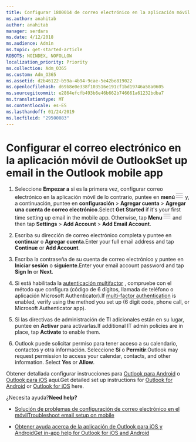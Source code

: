 ```yaml
---
title: Configurar 1800014 de correo electrónico en la aplicación móvil de Outlook
ms.author: anahitab
author: anahitab
manager: serdars
ms.date: 4/12/2018
ms.audience: Admin
ms.topic: get-started-article
ROBOTS: NOINDEX, NOFOLLOW
localization_priority: Priority
ms.collection: Adm_O365
ms.custom: Adm_O365
ms.assetid: d2b46122-b59a-4b94-9cae-5e42be819022
ms.openlocfilehash: d69b8e0e338f103516e191cf1bd19746a58a0605
ms.sourcegitcommit: e2864efcfb493b6e46b662b746661a61232bdba7
ms.translationtype: MT
ms.contentlocale: es-ES
ms.lasthandoff: 01/24/2019
ms.locfileid: "29500083"
---
```

# <a name="set-up-email-in-the-outlook-mobile-app"></a><span data-ttu-id="42e2a-102">Configurar el correo electrónico en la aplicación móvil de Outlook</span><span class="sxs-lookup"><span data-stu-id="42e2a-102">Set up email in the Outlook mobile app</span></span>

1. <span data-ttu-id="42e2a-p101">Seleccione **Empezar a** si es la primera vez, configurar correo electrónico en la aplicación móvil de lo contrario, puntee en **menú**![el menú botón de](media/265b9089-9630-42dd-a244-d9a412d8fe47.png) y, a continuación, puntee en **configuración** \> **Agregar cuenta** \> **Agregar una cuenta de correo electrónico**.</span><span class="sxs-lookup"><span data-stu-id="42e2a-p101">Select **Get Started** if it's your first time setting up email in the mobile app. Otherwise, tap **Menu**![The Menu button](media/265b9089-9630-42dd-a244-d9a412d8fe47.png) and then tap **Settings** \> **Add Account** \> **Add Email Account**.</span></span> 
    
2. <span data-ttu-id="42e2a-105">Escriba su dirección de correo electrónico completa y puntee en **continuar** o **Agregar cuenta**.</span><span class="sxs-lookup"><span data-stu-id="42e2a-105">Enter your full email address and tap **Continue** or **Add Account**.</span></span>
    
3. <span data-ttu-id="42e2a-106">Escriba la contraseña de su cuenta de correo electrónico y puntee en **Iniciar sesión** o **siguiente**.</span><span class="sxs-lookup"><span data-stu-id="42e2a-106">Enter your email account password and tap **Sign In** or **Next**.</span></span> 
    
4. <span data-ttu-id="42e2a-107">Si está habilitada la [autenticación multifactor](https://support.office.com/article/8f0454b2-f51a-4d9c-bcde-2c48e41621c6.aspx) , compruebe con el método que configura (código de 6 dígitos, llamada de teléfono o aplicación Microsoft Authenticator).</span><span class="sxs-lookup"><span data-stu-id="42e2a-107">If [multi-factor authentication](https://support.office.com/article/8f0454b2-f51a-4d9c-bcde-2c48e41621c6.aspx) is enabled, verify using the method you set up (6 digit code, phone call, or Microsoft Authenticator app).</span></span> 
    
5. <span data-ttu-id="42e2a-108">Si las directivas de administración de TI adicionales están en su lugar, puntee en **Activar** para activarlas.</span><span class="sxs-lookup"><span data-stu-id="42e2a-108">If additional IT admin policies are in place, tap **Activate** to enable them.</span></span> 
    
6. <span data-ttu-id="42e2a-p102">Outlook puede solicitar permiso para tener acceso a su calendario, contactos y otra información. Seleccione **Sí** o **Permitir**.</span><span class="sxs-lookup"><span data-stu-id="42e2a-p102">Outlook may request permission to access your calendar, contacts, and other information. Select **Yes** or **Allow**.</span></span> 
    
<span data-ttu-id="42e2a-111">Obtener detallada configurar instrucciones para [Outlook para Android](https://support.office.com/article/886db551-8dfa-4fd5-b835-f8e532091872.aspx) o [Outlook para iOS](https://support.office.com/article/b2de2161-cc1d-49ef-9ef9-81acd1c8e234.aspx) aquí.</span><span class="sxs-lookup"><span data-stu-id="42e2a-111">Get detailed set up instructions for [Outlook for Android](https://support.office.com/article/886db551-8dfa-4fd5-b835-f8e532091872.aspx) or [Outlook for iOS](https://support.office.com/article/b2de2161-cc1d-49ef-9ef9-81acd1c8e234.aspx) here.</span></span> 
  
 <span data-ttu-id="42e2a-112">¿Necesita ayuda?</span><span class="sxs-lookup"><span data-stu-id="42e2a-112">**Need help?**</span></span>
  
- [<span data-ttu-id="42e2a-113">Solución de problemas de configuración de correo electrónico en el móvil</span><span class="sxs-lookup"><span data-stu-id="42e2a-113">Troubleshoot email setup on mobile</span></span>](https://support.office.com/article/a264ef01-9c88-48fb-9285-7017e4f31f02.aspx)
    
- [<span data-ttu-id="42e2a-114">Obtener ayuda acerca de la aplicación de Outlook para iOS y Android</span><span class="sxs-lookup"><span data-stu-id="42e2a-114">Get in-app help for Outlook for iOS and Android</span></span>](https://support.office.com/article/218a22d1-9fa5-4889-b689-de1c63493243.aspx#ID0EAABAAA=Contact_Support)
    

